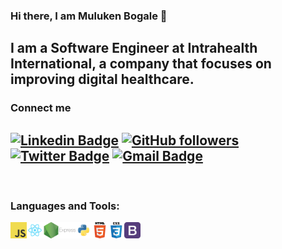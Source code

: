 ### Hi there, I am Muluken Bogale  👋

## I am a Software Engineer at Intrahealth International, a company that focuses on improving digital healthcare.

<!--
**Mr-Abiti/mr-abiti** is a ✨ _special_ ✨ repository because its `README.md` (this file) appears on your GitHub profile.

Here are some ideas to get you started:

<!--
- 👯 I’m looking to collaborate on ...
- 🤔 I’m looking for help with ...
- 💬 Ask me about 


- ⚡ Fun fact: ...
-->
### Connect me
[![Linkedin Badge](https://img.shields.io/badge/-MulukenBogale-blue?style=flat-square&logo=Linkedin&logoColor=white&link=https://www.linkedin.com/in/mr-abiti/)](https://www.linkedin.com/in/mr-abiti/) 
[![GitHub followers](https://img.shields.io/github/followers/mr-abiti?label=Follow&style=social)](https://github.com/mr-abiti/?tab=follow)
[![Twitter Badge](https://img.shields.io/badge/-@mulukenMegersa-1ca0f1?style=flat-square&labelColor=1ca0f1&logo=twitter&logoColor=white&link=https://twitter.com/mulukenMegersa)](https://twitter.com/mulukenMegersa) 
[![Gmail Badge](https://img.shields.io/badge/-mulukenb89@gmail.com-c14438?style=flat-square&logo=Gmail&logoColor=white&link=mailto:mulukenb89@gmail.com)](mailto:mulukenb89@gmail.com)
---
<br />

### Languages and Tools:

<img align="left" alt="JavaScript" width="26px" src="https://raw.githubusercontent.com/github/explore/80688e429a7d4ef2fca1e82350fe8e3517d3494d/topics/javascript/javascript.png" />
<img align="left" alt="React" width="26px" src="https://raw.githubusercontent.com/github/explore/80688e429a7d4ef2fca1e82350fe8e3517d3494d/topics/react/react.png" />
<img align="left" alt="Node" width="26px" src="https://raw.githubusercontent.com/github/explore/80688e429a7d4ef2fca1e82350fe8e3517d3494d/topics/nodejs/nodejs.png" />
<img align="left" alt="Express" width="26px" src="https://raw.githubusercontent.com/github/explore/80688e429a7d4ef2fca1e82350fe8e3517d3494d/topics/express/express.png" />
<img align="left" alt="Pthon" width="26px" src="https://raw.githubusercontent.com/github/explore/80688e429a7d4ef2fca1e82350fe8e3517d3494d/topics/python/python.png" />
<img align="left" alt="HTML5" width="26px" src="https://raw.githubusercontent.com/github/explore/80688e429a7d4ef2fca1e82350fe8e3517d3494d/topics/html/html.png" />
<img align="left" alt="CSS3" width="26px" src="https://raw.githubusercontent.com/github/explore/80688e429a7d4ef2fca1e82350fe8e3517d3494d/topics/css/css.png" />
<img align="left" alt="Bootstrap" width="26px" src="https://raw.githubusercontent.com/github/explore/80688e429a7d4ef2fca1e82350fe8e3517d3494d/topics/bootstrap/bootstrap.png" />
